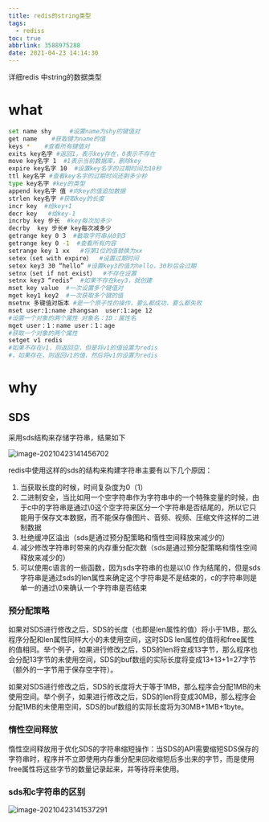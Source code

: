 ```yaml
---
title: redis的string类型
tags:
  - rediss
toc: true
abbrlink: 3588975288
date: 2021-04-23 14:14:30
---
```


详细redis 中string的数据类型

<!-- more -->

# what

```Bash
set name shy     #设置name为shy的键值对
get name    #获取键为name的值
keys *    #查看所有键值对
exits key名字 #返回1，表示key存在，0表示不存在
move key名字 1  #1表示当前数据库，删除key
expire key名字 10  #设置key名字的过期时间为10秒
ttl key名字 #查看key名字的过期时间还剩多少秒
type key名字 #key的类型
append key名字 值 #向key的值追加数据
strlen key名字 #获取key的长度
incr key  #给key+1
decr key   #给key-1
incrby key 步长  #key每次加多少
decrby  key 步长# key每次减多少
getrange key 0 3  #截取字符串从0到3
getrange key 0 -1  #查看所有内容
setrange key 1 xx   #将第1位的值替换为xx
setex（set with expire）  #设置过期时间
setex key3 30 “hello” #设置key3的值为hello，30秒后会过期
setnx（set if not exist）  #不存在设置
setnx key3 “redis”  #如果不存在key3，就创建
mset key value  #一次设置多个键值对
mget key1 key2  #一次获取多个键的值
msetnx 多键值对版本 #是一个原子性的操作，要么都成功，要么都失败 
mset user:1:name zhangsan  user:1:age 12
#设置一个对象的两个属性 对象名：ID：属性名
mget user：1：name user：1：age
#获取一个对象的两个属性
setget v1 redis
#如果不存在v1，则返回空，但是将v1的值设置为redis
#，如果存在，则返回v1的值，然后将v1的设置为redis
```

# why

## SDS

采用sds结构来存储字符串，结果如下

![image-20210423141456702](https://gitee.com/flow_disaster/blog-map-bed/raw/master/img/image-20210423141456702.png)

redis中使用这样的sds的结构来构建字符串主要有以下几个原因：

1. 当获取长度的时候，时间复杂度为0（1）
2. 二进制安全，当比如用一个空字符串作为字符串中的一个特殊变量的时候，由于c中的字符串是通过\0这个空字符来区分一个字符串是否结尾的，所以它只能用于保存文本数据，而不能保存像图片、音频、视频、压缩文件这样的二进制数据
3. 杜绝缓冲区溢出（sds是通过预分配策略和惰性空间释放来减少的）
4. 减少修改字符串时带来的内存重分配次数（sds是通过预分配策略和惰性空间释放来减少的）
5. 可以使用c语言的一些函数，因为sds字符串的也是以\0 作为结尾的，但是sds字符串是通过sds的len属性来确定这个字符串是不是结束的，c的字符串则是单一的通过\0来确认一个字符串是否结束

### 预分配策略

如果对SDS进行修改之后，SDS的长度（也即是len属性的值）将小于1MB，那么程序分配和len属性同样大小的未使用空间，这时SDS len属性的值将和free属性的值相同。举个例子，如果进行修改之后，SDS的len将变成13字节，那么程序也会分配13字节的未使用空间，SDS的buf数组的实际长度将变成13+13+1=27字节（额外的一字节用于保存空字符）。

如果对SDS进行修改之后，SDS的长度将大于等于1MB，那么程序会分配1MB的未使用空间。举个例子，如果进行修改之后，SDS的len将变成30MB，那么程序会分配1MB的未使用空间，SDS的buf数组的实际长度将为30MB+1MB+1byte。

### 惰性空间释放

惰性空间释放用于优化SDS的字符串缩短操作：当SDS的API需要缩短SDS保存的字符串时，程序并不立即使用内存重分配来回收缩短后多出来的字节，而是使用free属性将这些字节的数量记录起来，并等待将来使用。

### sds和c字符串的区别

![image-20210423141537291](https://gitee.com/flow_disaster/blog-map-bed/raw/master/img/image-20210423141537291.png)